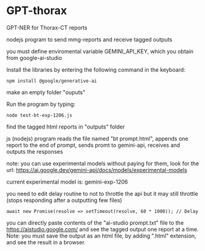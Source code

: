 # GPT-thorax

GPT-NER for Thorax-CT reports

nodejs program to send mmg-reports and receive tagged outputs

you must define enviromental variable GEMINI_API_KEY, which you obtain from google-ai-studio

Install the libraries by entering the following command in the keyboard:
```
npm install @google/generative-ai
```
make an empty folder "ouputs"

Run the program by typing:
```
node test-bt-exp-1206.js
```
find the tagged html reports in "outputs" folder

js (nodejs) program reads the file named "bt prompt.html", appends one report to the end of prompt, sends promt to gemini-api, receives and outputs the responses

note: you can use experimental models without paying for them, look for the url: https://ai.google.dev/gemini-api/docs/models/experimental-models

current experimental model is: gemini-exp-1206

you need to edit delay routine to not to throttle the api but it may still throttle (stops responding after a outputting few files)
```
await new Promise(resolve => setTimeout(resolve, 60 * 1000)); // Delay
```
you can directly paste contents of the "ai-studio prompt.txt" file to the https://aistudio.google.com/ and see the tagged output one report at a time. Note: you must save the output as an html file, by adding ".html" extension, and see the result in a browser.

